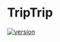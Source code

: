# TripTrip

[![version](https://img.shields.io/npm/v/@pjchender/function-benchmarker.svg)](https://www.npmjs.com/package/@pjchender/function-benchmarker)
